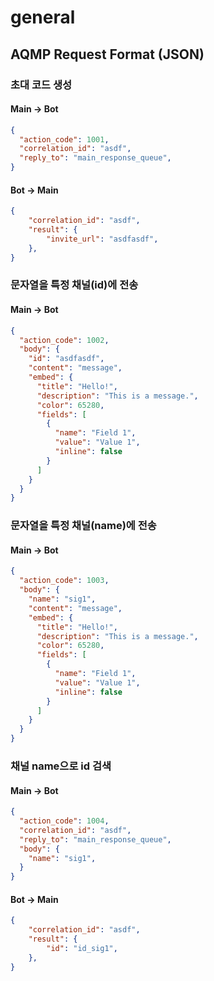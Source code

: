 # general

## AQMP Request Format (JSON)

### 초대 코드 생성

#### Main -> Bot

```json
{
  "action_code": 1001,
  "correlation_id": "asdf",
  "reply_to": "main_response_queue",
}
```

#### Bot -> Main

```json
{
    "correlation_id": "asdf",
    "result": {
        "invite_url": "asdfasdf",
    },
}
```

### 문자열을 특정 채널(id)에 전송

#### Main -> Bot

```json
{
  "action_code": 1002,
  "body": {
    "id": "asdfasdf",
    "content": "message",
    "embed": {
      "title": "Hello!",
      "description": "This is a message.",
      "color": 65280,
      "fields": [
        {
          "name": "Field 1",
          "value": "Value 1",
          "inline": false
        }
      ]
    }
  }
}
```

### 문자열을 특정 채널(name)에 전송

#### Main -> Bot

```json
{
  "action_code": 1003,
  "body": {
    "name": "sig1",
    "content": "message",
    "embed": {
      "title": "Hello!",
      "description": "This is a message.",
      "color": 65280,
      "fields": [
        {
          "name": "Field 1",
          "value": "Value 1",
          "inline": false
        }
      ]
    }
  }
}
```

### 채널 name으로 id 검색

#### Main -> Bot

```json
{
  "action_code": 1004,
  "correlation_id": "asdf",
  "reply_to": "main_response_queue",
  "body": {
    "name": "sig1",
  }
}
```

#### Bot -> Main

```json
{
    "correlation_id": "asdf",
    "result": {
        "id": "id_sig1",
    },
}
```

